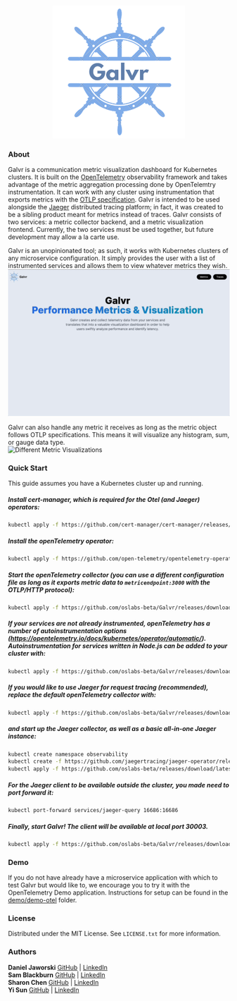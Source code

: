 <div align="center">
  <img src="./public/Galvr.png" alt="Galvr" width="300px"/>
</div>

### About

Galvr is a communication metric visualization dashboard for Kubernetes clusters. It is built on the [OpenTelemetry](https://opentelemetry.io/docs/what-is-opentelemetry/) observability framework and takes advantage of the metric aggregation processing done by OpenTelemtry instrumentation. It can work with any cluster using instrumentation that exports metrics with the [OTLP specification](https://opentelemetry.io/docs/specs/otlp/). Galvr is intended to be used alongside the [Jaeger](https://www.jaegertracing.io/) distributed tracing platform; in fact, it was created to be a sibling product meant for metrics instead of traces. Galvr consists of two services: a metric collector backend, and a metric visualization frontend. Currently, the two services must be used together, but future development may allow a la carte use.

Galvr is an unopinionated tool; as such, it works with Kubernetes clusters of any microservice configuration. It simply provides the user with a list of instrumented services and allows them to view whatever metrics they wish.
<img src="./public/Searching-and-Filtering.gif" alt="Choosing a Service"/>

Galvr can also handle any metric it receives as long as the metric object follows OTLP specifications. This means it will visualize any histogram, sum, or gauge data type.  
<img src="./public/Different-Metrics.gif" alt="Different Metric Visualizations"/>

### Quick Start

This guide assumes you have a Kubernetes cluster up and running.

##### Install cert-manager, which is required for the Otel (and Jaeger) operators:

```sh
kubectl apply -f https://github.com/cert-manager/cert-manager/releases/download/v1.11.0/cert-manager.yaml
```

##### Install the openTelemetry operator:

```sh
kubectl apply -f https://github.com/open-telemetry/opentelemetry-operator/releases/latest/download/opentelemetry-operator.yaml
```

##### Start the openTelemetry collector (you can use a different configuration file as long as it exports metric data to `metricendpoint:3000` with the OTLP/HTTP protocol):

```sh
kubectl apply -f https://github.com/oslabs-beta/Galvr/releases/download/latest/otelCol.yaml
```

##### If your services are not already instrumented, openTelemetry has a number of autoinstrumentation options (https://opentelemetry.io/docs/kubernetes/operator/automatic/). Autoinstrumentation for services written in Node.js can be added to your cluster with:

```sh
kubectl apply -f https://github.com/oslabs-beta/Galvr/releases/download/latest/otelNode.yaml
```

##### If you would like to use Jaeger for request tracing (recommended), replace the default openTelemetry collector with:

```sh
kubectl apply -f https://github.com/oslabs-beta/Galvr/releases/download/latest/otelCol-jaeger.yaml
```

##### and start up the Jaeger collector, as well as a basic all-in-one Jaeger instance:

```sh
kubectl create namespace observability
kubectl create -f https://github.com/jaegertracing/jaeger-operator/releases/download/v1.45.0/jaeger-operator.yaml -n observability
kubectl apply -f https://github.com/oslabs-beta/releases/download/latest/jaeger.yaml
```

##### For the Jaeger client to be available outside the cluster, you made need to port forward it:

```sh
kubectl port-forward services/jaeger-query 16686:16686
```

##### Finally, start Galvr! The client will be available at local port 30003.

```sh
kubectl apply -f https://github.com/oslabs-beta/Galvr/releases/download/latest/galvr.yml
```

### Demo

If you do not have already have a microservice application with which to test Galvr but would like to, we encourage you to try it with the OpenTelemetry Demo application. Instructions for setup can be found in the [demo/demo-otel](./demo/demo-otel/README.md) folder.

### License

Distributed under the MIT License. See `LICENSE.txt` for more information.

### Authors

**Daniel Jaworski** [GitHub](https://github.com/Djaworski1) | [LinkedIn](https://www.linkedin.com/in/jaworskidaniel/)  
**Sam Blackburn** [GitHub](https://github.com/samrblackburn) | [LinkedIn](https://www.linkedin.com/in/samrblackburn/)  
**Sharon Chen** [GitHub](https://github.com/sc1272) | [LinkedIn](https://www.linkedin.com/in/sharonjchen/)  
**Yi Sun** [GitHub](https://github.com/YiSun88) | [LinkedIn](https://www.linkedin.com/in/yi-sun-swe/)
